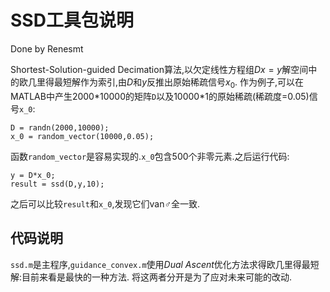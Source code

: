 # SSD工具包说明
Done by Renesmt


Shortest-Solution-guided Decimation算法,以欠定线性方程组$Dx=y$解空间中的欧几里得最短解作为索引,由$D$和$y$反推出原始稀疏信号$x_0$.
作为例子,可以在MATLAB中产生2000\*10000的矩阵`D`以及10000\*1的原始稀疏(稀疏度=0.05)信号`x_0`:

    D = randn(2000,10000);
    x_0 = random_vector(10000,0.05);

函数`random_vector`是容易实现的.`x_0`包含500个非零元素.之后运行代码:

    y = D*x_0;
    result = ssd(D,y,10);

之后可以比较`result`和`x_0`,发现它们van♂全一致.

## 代码说明
`ssd.m`是主程序,`guidance_convex.m`使用*Dual Ascent*优化方法求得欧几里得最短解:目前来看是最快的一种方法.
将这两者分开是为了应对未来可能的改动.
